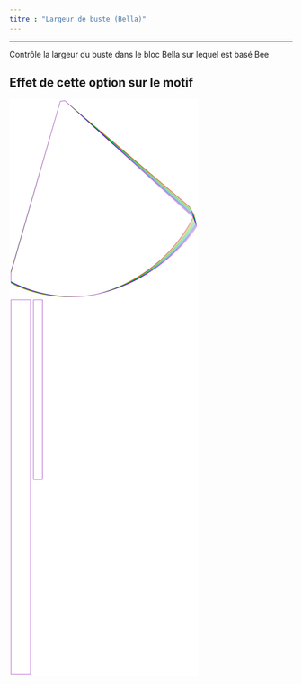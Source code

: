 ```yaml
---
titre : "Largeur de buste (Bella)"
---
```


***

Contrôle la largeur du buste dans le bloc Bella sur lequel est basé Bee

## Effet de cette option sur le motif

![Cette image montre l'effet de cette option en superposant plusieurs variantes qui ont une valeur différente pour cette option](bee_highbustwidth_sample.svg "Effet de cette option sur le motif")
